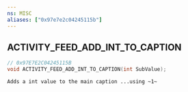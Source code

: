 ```yaml
---
ns: MISC
aliases: ["0x97e7e2c04245115b"]
---
```

## ACTIVITY_FEED_ADD_INT_TO_CAPTION

```c
// 0x97E7E2C04245115B
void ACTIVITY_FEED_ADD_INT_TO_CAPTION(int SubValue);
```

```
Adds a int value to the main caption ...using ~1~
```
